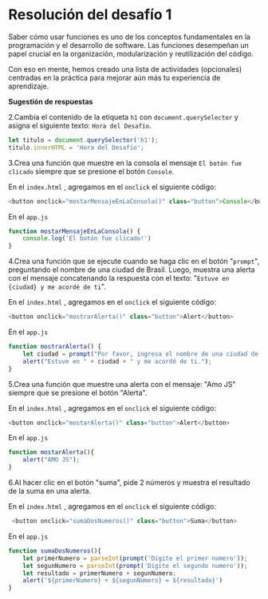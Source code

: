 # Resolución del desafío 1

Saber cómo usar funciones es uno de los conceptos fundamentales en la programación y el desarrollo de software. Las funciones desempeñan un papel crucial en la organización, modularización y reutilización del código.

Con eso en mente, hemos creado una lista de actividades (opcionales) centradas en la práctica para mejorar aún más tu experiencia de aprendizaje.

**Sugestión de respuestas**

2.Cambia el contenido de la etiqueta `h1` con `document.querySelector` y asigna el siguiente texto: `Hora del Desafío`.

```javascript
let titulo = document.querySelector('h1');
titulo.innerHTML = 'Hora del Desafío';
```

3.Crea una función que muestre en la consola el mensaje `El botón fue clicado` siempre que se presione el botón `Console`.

En el `index.html` , agregamos en el `onclick` el siguiente código:

```javascript
<button onclick="mostarMensajeEnLaConsola()" class="button">Console</button>
```

En el `app.js`

```js
function mostarMensajeEnLaConsola() {
    console.log('El botón fue clicado!')
}
```

4.Crea una función que se ejecute cuando se haga clic en el botón "`prompt`", preguntando el nombre de una ciudad de Brasil. Luego, muestra una alerta con el mensaje concatenando la respuesta con el texto: "`Estuve en {ciudad} y me acordé de ti`".

En el `index.html` , agregamos en el `onclick` el siguiente código:

```javascript
<button onclick="mostrarAlerta()" class="button">Alert</button>
```

En el `app.js`

```js
function mostrarAlerta() {
    let ciudad = prompt("Por favor, ingresa el nombre de una ciudad de Brasil:");
    alert("Estuve en " + ciudad + " y me acordé de ti.");
}
```

5.Crea una función que muestre una alerta con el mensaje: "Amo JS" siempre que se presione el botón "Alerta".

En el `index.html` , agregamos en el `onclick` el siguiente código:

```js
<button onclick="mostarAlerta()" class="button">Alert</button>
```

En el `app.js`

```js
function mostarAlerta(){
    alert("AMO JS");
} 
```

6.Al hacer clic en el botón "suma", pide 2 números y muestra el resultado de la suma en una alerta.

En el `index.html` , agregamos en el `onclick` el siguiente código:

```js
 <button onclick="sumaDosNumeros()" class="button">Suma</button>
```

En el `app.js`

```js
function sumaDosNumeros(){
    let primerNumero = parseInt(prompt('Digite el primer numero'));
    let segunNumero = parseInt(prompt('Digite el segundo numero'));
    let resultado = primerNumero + segunNumero;
    alert('${primerNumero} + ${segunNumero} = ${resultado}')
}
```